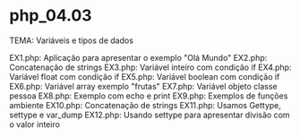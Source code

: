 # php_04.03

TEMA: Variáveis e tipos de dados

EX1.php: Aplicação para apresentar o exemplo "Olá Mundo"
EX2.php: Concatenação de strings
EX3.php: Variável inteiro com condição if
EX4.php: Variável float com condição if
EX5.php: Variável boolean com condição if
EX6.php: Variável array exemplo "frutas"
EX7.php: Variável objeto classe pessoa
EX8.php: Exemplo com echo e print
EX9.php: Exemplos de funções ambiente
EX10.php: Concatenação de strings
EX11.php: Usamos Gettype, settype e var_dump
EX12.php: Usando settype para apresentar divisão com o valor inteiro
